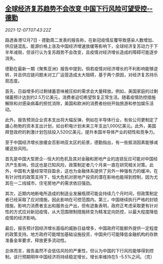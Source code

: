 <!--1638864063000-->
[全球经济复苏趋势不会改变 中国下行风险可望受控--德勤](https://cn.reuters.com/article/deloitte-global-mce-recovery-china-1207-idCNKBS2IM0LS)
------

<div><i>2021-12-07T07:43:22Z</i></div><p>路透香港12月7日 - 德勤周二发表的报告称，在新冠疫情反覆导致感染人数增加、供应链混乱、能源价格上涨及中国经济增速放缓等影响下，全球经济复苏动力于下半年减弱，但该行认为复苏趋势不会改变，且疫情对经济增长造成的障碍可能逐步消失。</p><p>德勤在最新一期《聚焦亚洲》报告中提到，倘若疫情对经济增长的不利影响能够逆转，并且供应链问题未对工厂运营造成太大阻碍，基于两个原因，对经济复苏持乐观态度。</p><p>首先，日益增多的过剩储蓄意味被压抑的需求会大量释放。例如，美国家庭的过剩储蓄预计达到约2.5万亿美元，消费者迫切希望恢复正常生活。随着疫情防控措施解除和对感染病毒的担忧消除，美国和欧洲的消费者纷纷开始旅游和参加娱乐活动。</p><p>此外，报告预测企业资本支出将大幅反弹，例如在半导体行业，有些公司更制定了雄心勃勃的资本支出计划，如台积电计划未来三年支出1,000亿美元。此外，美国拜登政府的刺激计划包括投入520亿美元，提升本国半导体产业的韧性和竞争力。</p><p>至于中国经济增长放缓会否影响亚太区的前景，德勤指出，有一些抵消因素能够减缓这些风险。</p><p>首先是中国大型房企--恒大的危机及其对金融和房地产业的连锁反应可能对中国经济产生影响，但这也是已知风险，政策制定者几个月来一直在研究相关对策。此外，中国有大量经常项目盈余，这也为金融体系提供了另外一种强有力的缓冲。在有针对性的政策支持下，恒大危机对房地产投资的潜在影响也能得到控制，因为尤其在一二线城市，住宅房地产的需求依旧强劲。</p><p>其次，近期内地断电所造成的制造业发展瓶颈可能会持续几个月时间，但政策制定者已经采取了应对措施，因此影响在可控范围内。第三，中国继续执行严格的封锁措施，影响力消费者支出和服务业产出，但有迹象表明，政府正考虑采取更有针对性的方式应对新冠疫情，从大范围限制措施转变为精准定向防控，以最大程度降低疫情的经济影响。</p><p>最后，报告预计因经济增长面临的威胁日益增多，中国政府可能额外提供一定程度的政策支持。地方政府可能增加基础设施投资，中国央行可能降低金融机构的存款准备金率要求，释放更多流动性。</p><p>总体而言，报告虽然不会低估风险的严重性，但认为中国的下行风险能够得到控制。该行预期明年中国经济将持续稳定增长，增长率维持在5 -5.5%之间。（完）</p>
